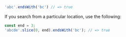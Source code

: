 ```javascript
'abc'.endsWith('bc') // => true
```

If you search from a particular location, use the following:

```javascript
const end = 3;
'abcde'.slice(0, end).endsWith('bc'); // => true
```
